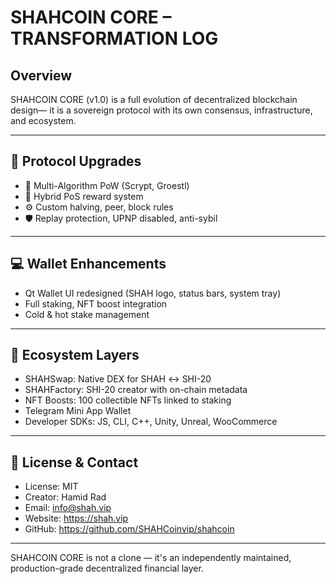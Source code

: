 # SHAHCOIN CORE – TRANSFORMATION LOG

## Overview

SHAHCOIN CORE (v1.0) is a full evolution of decentralized blockchain design— it is a sovereign protocol with its own consensus, infrastructure, and ecosystem.

---

## 🔧 Protocol Upgrades

- 🔄 Multi-Algorithm PoW (Scrypt, Groestl)
- 🔐 Hybrid PoS reward system
- ⚙️ Custom halving, peer, block rules
- 🛡 Replay protection, UPNP disabled, anti-sybil

---

## 💻 Wallet Enhancements

- Qt Wallet UI redesigned (SHAH logo, status bars, system tray)
- Full staking, NFT boost integration
- Cold & hot stake management

---

## 🧠 Ecosystem Layers

- SHAHSwap: Native DEX for SHAH ↔️ SHI-20
- SHAHFactory: SHI-20 creator with on-chain metadata
- NFT Boosts: 100 collectible NFTs linked to staking
- Telegram Mini App Wallet
- Developer SDKs: JS, CLI, C++, Unity, Unreal, WooCommerce

---

## 📜 License & Contact

- License: MIT  
- Creator: Hamid Rad  
- Email: info@shah.vip  
- Website: https://shah.vip  
- GitHub: https://github.com/SHAHCoinvip/shahcoin

---

SHAHCOIN CORE is not a clone — it's an independently maintained, production-grade decentralized financial layer.
